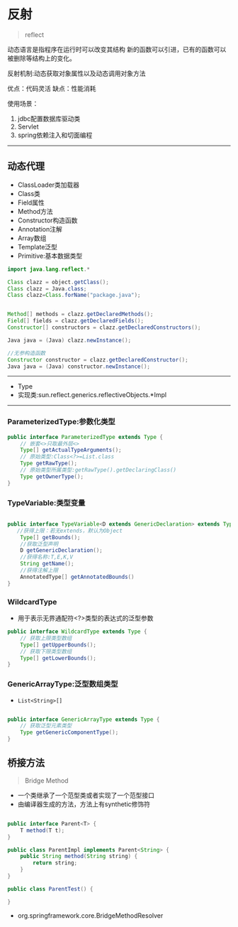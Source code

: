 
# 反射
> reflect

动态语言是指程序在运行时可以改变其结构
新的函数可以引进，已有的函数可以被删除等结构上的变化。

反射机制:动态获取对象属性以及动态调用对象方法

优点：代码灵活
缺点：性能消耗

使用场景：
1. jdbc配置数据库驱动类
2. Servlet
3. spring依赖注入和切面编程

---
## 动态代理

- ClassLoader类加载器
- Class类
- Field属性
- Method方法
- Constructor构造函数
- Annotation注解
- Array数组
- Template泛型
- Primitive:基本数据类型


```java
import java.lang.reflect.*

Class clazz = object.getClass();
Class clazz = Java.class;
Class clazz=Class.forName("package.java");


Method[] methods = clazz.getDeclaredMethods();
Field[] fields = clazz.getDeclaredFields();
Constructor[] constructors = clazz.getDeclaredConstructors();

Java java = (Java) clazz.newInstance();

//无参构造函数
Constructor constructor = clazz.getDeclaredConstructor();
Java java = (Java) constructor.newInstance();

```

---

- Type
- 实现类:sun.reflect.generics.reflectiveObjects.*Impl

---
### ParameterizedType:参数化类型
```java
public interface ParameterizedType extends Type {
    // 嵌套<>只取最外层<>
    Type[] getActualTypeArguments();
    // 原始类型:Class<?>=List.class
    Type getRawType();
    // 原始类型所属类型:getRawType().getDeclaringClass()
    Type getOwnerType();
}
```


### TypeVariable:类型变量
```java

public interface TypeVariable<D extends GenericDeclaration> extends Type {
   //获得上限：若无extends，默认为Object
    Type[] getBounds();
    //获取泛型声明
    D getGenericDeclaration();
    //获得名称:T,E,K,V
    String getName();
    //获得注解上限
    AnnotatedType[] getAnnotatedBounds()
}

```


### WildcardType
- 用于表示无界通配符<?>类型的表达式的泛型参数
```java
public interface WildcardType extends Type {
    // 获取上限类型数组
    Type[] getUpperBounds();
    // 获取下限类型数组
    Type[] getLowerBounds();
}
```
### GenericArrayType:泛型数组类型
- `List<String>[]`
```java

public interface GenericArrayType extends Type {
    // 获取泛型元素类型
    Type getGenericComponentType();
}
```







## 桥接方法
> Bridge Method
- 一个类继承了一个范型类或者实现了一个范型接口
- 由编译器生成的方法，方法上有synthetic修饰符
```java

public interface Parent<T> {
    T method(T t);
}

public class ParentImpl implements Parent<String> {
    public String method(String string) {
        return string;
    }
}

public class ParentTest() {

}


```
- org.springframework.core.BridgeMethodResolver